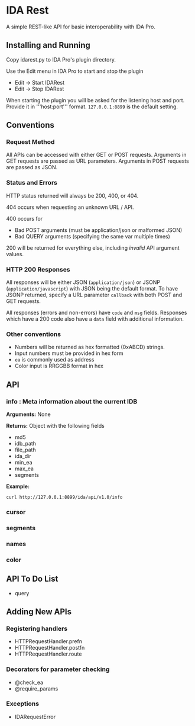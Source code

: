 IDA Rest
========
A simple REST-like API for basic interoperability with IDA Pro.

Installing and Running
----------------------
Copy idarest.py to IDA Pro's plugin directory.

Use the Edit menu in IDA Pro to start and stop the plugin
* Edit -> Start IDARest
* Edit -> Stop IDARest

When starting the plugin you will be asked for the listening host and port.
Provide it in '''host:port''' format.  `127.0.0.1:8899` is the default setting.

Conventions
-----------
### Request Method
All APIs can be accessed with either GET or POST requests.  Arguments in GET
requests are passed as URL parameters.  Arguments in POST requests are passed as
JSON.

### Status and Errors
HTTP status returned will always be 200, 400, or 404.

404 occurs when requesting an unknown URL / API.

400 occurs for
* Bad POST arguments (must be application/json or malformed JSON)
* Bad QUERY arguments (specifying the same var multiple times)

200 will be returned for everything else, including *invalid* API argument
values.

### HTTP 200 Responses
All responses will be either JSON (`application/json`) or JSONP
(`application/javascript`) with JSON being the default format.  To have JSONP
returned, specify a URL parameter `callback` with both POST and GET requests.

All responses (errors and non-errors) have `code` and `msg` fields.  Responses
which have a 200 code also have a `data` field with additional information.

### Other conventions
* Numbers will be returned as hex formatted (0xABCD) strings.
* Input numbers must be provided in hex form
* `ea` is commonly used as address
* Color input is RRGGBB format in hex

API
---
### info : Meta information about the current IDB
**Arguments:** None

**Returns:** Object with the following fields
* md5
* idb_path
* file_path
* ida_dir
* min_ea
* max_ea
* segments

**Example:**

    curl http://127.0.0.1:8899/ida/api/v1.0/info

### cursor

### segments

### names

### color

API To Do List
--------------
* query

Adding New APIs
---------------
### Registering handlers
* HTTPRequestHandler.prefn
* HTTPRequestHandler.postfn
* HTTPRequestHandler.route

### Decorators for parameter checking
* @check_ea
* @require_params

### Exceptions
* IDARequestError

